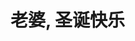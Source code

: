 # 老婆, 圣诞快乐

<div id="timeline-embed"></div>
<script>
var timeline_config = {
  type:       'timeline',
  width:              '100%',
  height:             '600',
  source:             '/spreadsheet_yfrsj.json',
  embed_id:           'timeline-embed',               //OPTIONAL USE A DIFFERENT DIV ID FOR EMBED
  start_at_end:       false,                          //OPTIONAL START AT LATEST DATE
  // start_at_slide:     '0',                            //OPTIONAL START AT SPECIFIC SLIDE
  start_zoom_adjust:  '1',                            //OPTIONAL TWEAK THE DEFAULT ZOOM LEVEL
  hash_bookmark:      true,                           //OPTIONAL LOCATION BAR HASHES
  font:               'Bevan-PotanoSans',             //OPTIONAL FONT
  // debug:              true,                           //OPTIONAL DEBUG TO CONSOLE
  // lang:               'zh',                           //OPTIONAL LANGUAGE
  maptype:            'watercolor',                   //OPTIONAL MAP STYLE
  // css:                '/timeline.css',     //OPTIONAL PATH TO CSS
  js:                 '/timeline.js'    //OPTIONAL PATH TO JS
};
</script>
<script type="text/javascript" src="http://cdn.knightlab.com/libs/timeline/latest/js/storyjs-embed.js?v214"></script>

<embed src="http://www.xiami.com/widget/158012_1770906987,_235_346_FF8719_494949_1/multiPlayer.swf" type="application/x-shockwave-flash" width="0" height="0" wmode="opaque"></embed>
